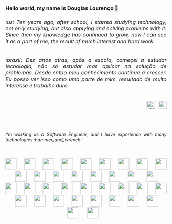
<h3 align="left"> Hello world, my name is Douglas Lourenço 🤙 <h3>
 
<div style="display: inline_block"> 
 <div align="left" width="50%">
   <h6 align="justify">:us: Ten years ago, after school, I started studying technology, not only studying, but also applying and solving problems with it. Since then my knowledge has continued to grow, now I can see it as a part of me, the result of much interest and hard work.</h6>
   <h6 align="justify">:brazil: Dez anos atras, após a escola, começei a estudar tecnologia, não só estudar mas aplicar na solução de problemas. Desde então meu conhecimento continua a crescer. Eu posso ver isso como uma parte de mim, resultado de muito interesse e trabalho duro.</h6>
 </div>
 <div align="right">
  <a href="https://www.linkedin.com/in/95deal/" target="_blank"/><img src="https://cdn.jsdelivr.net/gh/devicons/devicon/icons/linkedin/linkedin-original.svg" alt="LinkedIn Logo" height="25" /></a>&nbsp&nbsp
  <a href="mailto:95deal@gmail.com?subject=Hello" target="_blank"><img src="https://cdn.jsdelivr.net/gh/devicons/devicon/icons/google/google-original.svg" height="25"/></a>
 </div>
</div> 
 
## 
 
 <br>
 <div align="justify" >
   <h6>I'm working as a Software Engineer, and I have experience with many technologies :hammer_and_wrench: </h6>
<br>
 <div align="center">
  <!--   system op, cloud, containers -->
  <img height="35" src="https://cdn.jsdelivr.net/gh/devicons/devicon/icons/linux/linux-original.svg" />&nbsp&nbsp&nbsp&nbsp&nbsp
  <img height="35" src="https://user-images.githubusercontent.com/25181517/192158606-7c2ef6bd-6e04-47cf-b5bc-da2797cb5bda.png" />&nbsp&nbsp&nbsp&nbsp&nbsp
  <img height="35" src="https://cdn.jsdelivr.net/gh/devicons/devicon/icons/git/git-original.svg" />&nbsp&nbsp&nbsp&nbsp&nbsp
  <img height="35" src="https://user-images.githubusercontent.com/25181517/183911547-990692bc-8411-4878-99a0-43506cdb69cf.png" />&nbsp&nbsp&nbsp&nbsp&nbsp
  <img height="35" src="https://user-images.githubusercontent.com/25181517/183896132-54262f2e-6d98-41e3-8888-e40ab5a17326.png" />&nbsp&nbsp&nbsp&nbsp&nbsp
  <img height="35" src="https://cdn.jsdelivr.net/gh/devicons/devicon/icons/docker/docker-original.svg" />&nbsp&nbsp&nbsp&nbsp&nbsp
  <img height="35" src="https://user-images.githubusercontent.com/25181517/182534006-037f08b5-8e7b-4e5f-96b6-5d2a5558fa85.png" />&nbsp&nbsp&nbsp&nbsp&nbsp
  <img height="35" src="https://user-images.githubusercontent.com/25181517/183868728-b2e11072-00a5-47e2-8a4e-4ebbb2b8c554.png" />&nbsp&nbsp&nbsp&nbsp&nbsp
  <img height="35" src="https://user-images.githubusercontent.com/25181517/179090274-733373ef-3b59-4f28-9ecb-244bea700932.png" />&nbsp&nbsp&nbsp&nbsp&nbsp
  <img height="35" src="https://user-images.githubusercontent.com/25181517/182534075-4962068b-4407-46c2-ac67-ddcb86af30cc.png" />&nbsp&nbsp&nbsp&nbsp&nbsp
  <img height="35" src="https://user-images.githubusercontent.com/25181517/182534182-c510199a-7a4d-4084-96e3-e3db2251bbce.png" />&nbsp&nbsp&nbsp&nbsp&nbsp
  <img height="35" src="https://user-images.githubusercontent.com/25181517/183345121-36788a6e-5462-424a-be67-af1ebeda79a2.png" />&nbsp&nbsp&nbsp&nbsp&nbsp
  <img height="35" src="https://user-images.githubusercontent.com/25181517/183345125-9a7cd2e6-6ad6-436f-8490-44c903bef84c.png" />&nbsp&nbsp&nbsp&nbsp&nbsp
  <img height="35" src="https://github.com/marwin1991/profile-technology-icons/assets/136815194/50342602-8025-4030-b492-550f2eaa4073" />&nbsp&nbsp&nbsp&nbsp&nbsp
  <img height="35" src="https://user-images.githubusercontent.com/25181517/192107004-2d2fff80-d207-4916-8a3e-130fee5ee495.png" />&nbsp&nbsp&nbsp&nbsp&nbsp
   <!--   databases -->
  <img height="35" src="https://cdn.jsdelivr.net/gh/devicons/devicon/icons/postgresql/postgresql-original.svg" />&nbsp&nbsp&nbsp&nbsp&nbsp
  <img height="35" src="https://user-images.githubusercontent.com/25181517/183896128-ec99105a-ec1a-4d85-b08b-1aa1620b2046.png" />&nbsp&nbsp&nbsp&nbsp&nbsp
  <img height="35" src="https://cdn.jsdelivr.net/gh/devicons/devicon/icons/sqlite/sqlite-original.svg" />&nbsp&nbsp&nbsp&nbsp&nbsp
  <img height="35" src="https://cdn.jsdelivr.net/gh/devicons/devicon/icons/mongodb/mongodb-original.svg" />&nbsp&nbsp&nbsp&nbsp&nbsp
  <img height="35" src="https://user-images.githubusercontent.com/25181517/182884894-d3fa6ee0-f2b4-4960-9961-64740f533f2a.png" />&nbsp&nbsp&nbsp&nbsp&nbsp
   <!--  backend -->  
  <img height="35" src="https://cdn.jsdelivr.net/gh/devicons/devicon/icons/nodejs/nodejs-original.svg" />&nbsp&nbsp&nbsp&nbsp&nbsp
  <img height="35" src="https://cdn.jsdelivr.net/gh/devicons/devicon/icons/typescript/typescript-original.svg" />&nbsp&nbsp&nbsp&nbsp&nbsp
  <img height="35" src="https://github.com/marwin1991/profile-technology-icons/assets/136815194/519bfaf3-c242-431e-a269-876979f05574" />&nbsp&nbsp&nbsp&nbsp&nbsp
  <img height="35" src="https://user-images.githubusercontent.com/25181517/183859966-a3462d8d-1bc7-4880-b353-e2cbed900ed6.png" />&nbsp&nbsp&nbsp&nbsp&nbsp
  <img height="35" src="https://user-images.githubusercontent.com/25181517/192149581-88194d20-1a37-4be8-8801-5dc0017ffbbe.png" />&nbsp&nbsp&nbsp&nbsp&nbsp
  <img height="35" src="https://cdn.jsdelivr.net/gh/devicons/devicon/icons/elixir/elixir-original.svg" />&nbsp&nbsp&nbsp&nbsp&nbsp
  <img height="35" src="https://cdn.jsdelivr.net/gh/devicons/devicon/icons/java/java-original.svg" />&nbsp&nbsp&nbsp&nbsp&nbsp
   <!--   support api -->
  <img height="35" src="https://user-images.githubusercontent.com/25181517/186711335-a3729606-5a78-4496-9a36-06efcc74f800.png" />&nbsp&nbsp&nbsp&nbsp&nbsp
  <img height="35" src="https://user-images.githubusercontent.com/25181517/192109061-e138ca71-337c-4019-8d42-4792fdaa7128.png" />&nbsp&nbsp&nbsp&nbsp&nbsp
  <img height="35" src="https://user-images.githubusercontent.com/25181517/187955005-f4ca6f1a-e727-497b-b81b-93fb9726268e.png" />&nbsp&nbsp&nbsp&nbsp&nbsp
  <img height="35" src="https://user-images.githubusercontent.com/25181517/201476630-f47cfff6-fdee-4ee1-9092-1793b71b1ca3.png" />&nbsp&nbsp&nbsp&nbsp&nbsp
   <!--   front end -->
  <img height="35" src="https://cdn.jsdelivr.net/gh/devicons/devicon/icons/html5/html5-original.svg" />&nbsp&nbsp&nbsp&nbsp&nbsp
  <img height="35" src="https://cdn.jsdelivr.net/gh/devicons/devicon/icons/css3/css3-original.svg" />&nbsp&nbsp&nbsp&nbsp&nbsp
  <img height="35" src="https://cdn.jsdelivr.net/gh/devicons/devicon/icons/javascript/javascript-original.svg" />&nbsp&nbsp&nbsp&nbsp&nbsp
  <img height="35" src="https://cdn.jsdelivr.net/gh/devicons/devicon/icons/react/react-original.svg" />  &nbsp&nbsp&nbsp&nbsp&nbsp
  <img height="35" src="https://github.com/marwin1991/profile-technology-icons/assets/136815194/5f8c622c-c217-4649-b0a9-7e0ee24bd704" />&nbsp&nbsp&nbsp&nbsp&nbsp
 </div>

 </div>

 
